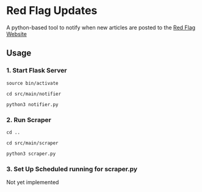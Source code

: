 # Red Flag Updates

A python-based tool to notify when new articles are posted to the [Red Flag Website](https://redflag.org.au)

## Usage

### 1. Start Flask Server

    source bin/activate

    cd src/main/notifier

    python3 notifier.py

### 2. Run Scraper

    cd ..

    cd src/main/scraper

    python3 scraper.py

### 3. Set Up Scheduled running for scraper.py

Not yet implemented